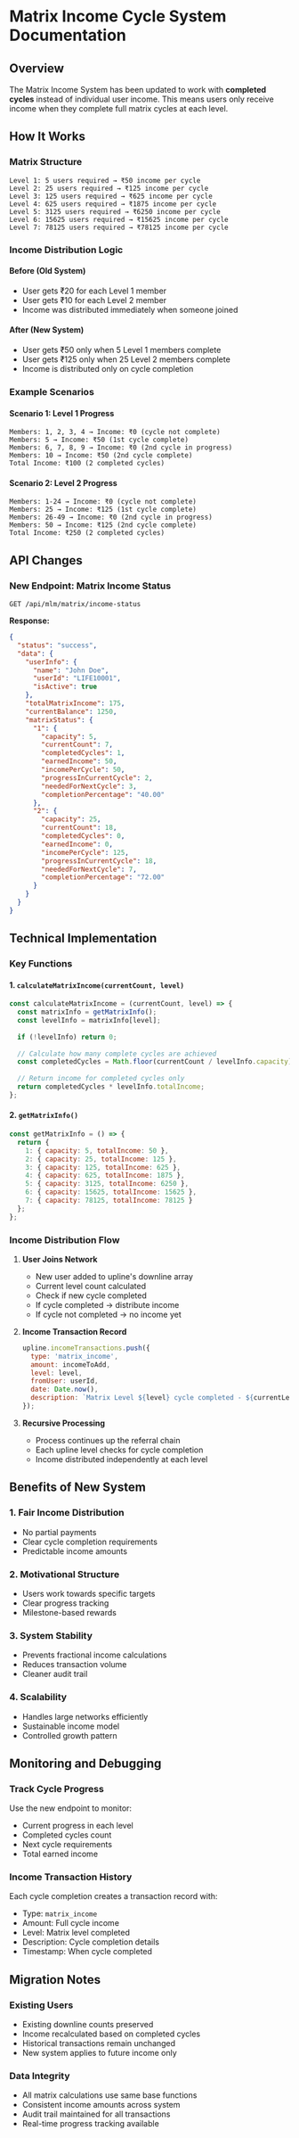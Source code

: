 # Matrix Income Cycle System Documentation

## Overview
The Matrix Income System has been updated to work with **completed cycles** instead of individual user income. This means users only receive income when they complete full matrix cycles at each level.

## How It Works

### Matrix Structure
```
Level 1: 5 users required → ₹50 income per cycle
Level 2: 25 users required → ₹125 income per cycle  
Level 3: 125 users required → ₹625 income per cycle
Level 4: 625 users required → ₹1875 income per cycle
Level 5: 3125 users required → ₹6250 income per cycle
Level 6: 15625 users required → ₹15625 income per cycle
Level 7: 78125 users required → ₹78125 income per cycle
```

### Income Distribution Logic

#### Before (Old System)
- User gets ₹20 for each Level 1 member
- User gets ₹10 for each Level 2 member
- Income was distributed immediately when someone joined

#### After (New System)
- User gets ₹50 only when 5 Level 1 members complete
- User gets ₹125 only when 25 Level 2 members complete
- Income is distributed only on cycle completion

### Example Scenarios

#### Scenario 1: Level 1 Progress
```
Members: 1, 2, 3, 4 → Income: ₹0 (cycle not complete)
Members: 5 → Income: ₹50 (1st cycle complete)
Members: 6, 7, 8, 9 → Income: ₹0 (2nd cycle in progress)
Members: 10 → Income: ₹50 (2nd cycle complete)
Total Income: ₹100 (2 completed cycles)
```

#### Scenario 2: Level 2 Progress
```
Members: 1-24 → Income: ₹0 (cycle not complete)
Members: 25 → Income: ₹125 (1st cycle complete)
Members: 26-49 → Income: ₹0 (2nd cycle in progress)
Members: 50 → Income: ₹125 (2nd cycle complete)
Total Income: ₹250 (2 completed cycles)
```

## API Changes

### New Endpoint: Matrix Income Status
```
GET /api/mlm/matrix/income-status
```

**Response:**
```json
{
  "status": "success",
  "data": {
    "userInfo": {
      "name": "John Doe",
      "userId": "LIFE10001",
      "isActive": true
    },
    "totalMatrixIncome": 175,
    "currentBalance": 1250,
    "matrixStatus": {
      "1": {
        "capacity": 5,
        "currentCount": 7,
        "completedCycles": 1,
        "earnedIncome": 50,
        "incomePerCycle": 50,
        "progressInCurrentCycle": 2,
        "neededForNextCycle": 3,
        "completionPercentage": "40.00"
      },
      "2": {
        "capacity": 25,
        "currentCount": 18,
        "completedCycles": 0,
        "earnedIncome": 0,
        "incomePerCycle": 125,
        "progressInCurrentCycle": 18,
        "neededForNextCycle": 7,
        "completionPercentage": "72.00"
      }
    }
  }
}
```

## Technical Implementation

### Key Functions

#### 1. `calculateMatrixIncome(currentCount, level)`
```javascript
const calculateMatrixIncome = (currentCount, level) => {
  const matrixInfo = getMatrixInfo();
  const levelInfo = matrixInfo[level];
  
  if (!levelInfo) return 0;
  
  // Calculate how many complete cycles are achieved
  const completedCycles = Math.floor(currentCount / levelInfo.capacity);
  
  // Return income for completed cycles only
  return completedCycles * levelInfo.totalIncome;
};
```

#### 2. `getMatrixInfo()`
```javascript
const getMatrixInfo = () => {
  return {
    1: { capacity: 5, totalIncome: 50 },
    2: { capacity: 25, totalIncome: 125 },
    3: { capacity: 125, totalIncome: 625 },
    4: { capacity: 625, totalIncome: 1875 },
    5: { capacity: 3125, totalIncome: 6250 },
    6: { capacity: 15625, totalIncome: 15625 },
    7: { capacity: 78125, totalIncome: 78125 }
  };
};
```

### Income Distribution Flow

1. **User Joins Network**
   - New user added to upline's downline array
   - Current level count calculated
   - Check if new cycle completed
   - If cycle completed → distribute income
   - If cycle not completed → no income yet

2. **Income Transaction Record**
   ```javascript
   upline.incomeTransactions.push({
     type: 'matrix_income',
     amount: incomeToAdd,
     level: level,
     fromUser: userId,
     date: Date.now(),
     description: `Matrix Level ${level} cycle completed - ${currentLevelCount} users`
   });
   ```

3. **Recursive Processing**
   - Process continues up the referral chain
   - Each upline level checks for cycle completion
   - Income distributed independently at each level

## Benefits of New System

### 1. **Fair Income Distribution**
- No partial payments
- Clear cycle completion requirements
- Predictable income amounts

### 2. **Motivational Structure**
- Users work towards specific targets
- Clear progress tracking
- Milestone-based rewards

### 3. **System Stability**
- Prevents fractional income calculations
- Reduces transaction volume
- Cleaner audit trail

### 4. **Scalability**
- Handles large networks efficiently
- Sustainable income model
- Controlled growth pattern

## Monitoring and Debugging

### Track Cycle Progress
Use the new endpoint to monitor:
- Current progress in each level
- Completed cycles count
- Next cycle requirements
- Total earned income

### Income Transaction History
Each cycle completion creates a transaction record with:
- Type: `matrix_income`
- Amount: Full cycle income
- Level: Matrix level completed
- Description: Cycle completion details
- Timestamp: When cycle completed

## Migration Notes

### Existing Users
- Existing downline counts preserved
- Income recalculated based on completed cycles
- Historical transactions remain unchanged
- New system applies to future income only

### Data Integrity
- All matrix calculations use same base functions
- Consistent income amounts across system
- Audit trail maintained for all transactions
- Real-time progress tracking available 